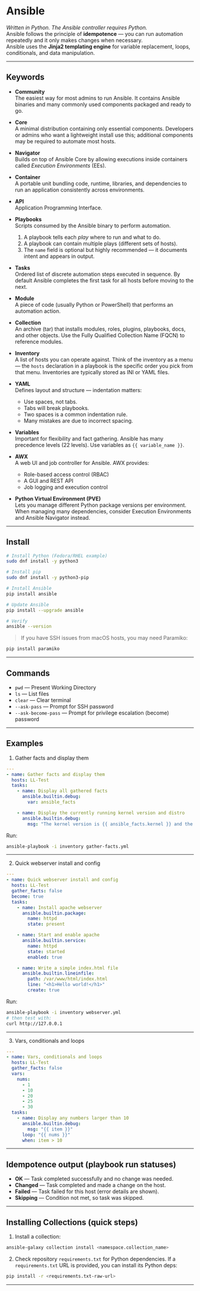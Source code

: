 # Ansible

*Written in Python. The Ansible controller requires Python.*  
Ansible follows the principle of **idempotence** — you can run automation repeatedly and it only makes changes when necessary.  
Ansible uses the **Jinja2 templating engine** for variable replacement, loops, conditionals, and data manipulation.


---

## Keywords

- **Community**  
  The easiest way for most admins to run Ansible. It contains Ansible binaries and many commonly used components packaged and ready to go.

- **Core**  
  A minimal distribution containing only essential components. Developers or admins who want a lightweight install use this; additional components may be required to automate most hosts.

- **Navigator**  
  Builds on top of Ansible Core by allowing executions inside containers called *Execution Environments* (EEs).

- **Container**  
  A portable unit bundling code, runtime, libraries, and dependencies to run an application consistently across environments.

- **API**  
  Application Programming Interface.

- **Playbooks**  
  Scripts consumed by the Ansible binary to perform automation.
  1. A playbook tells each *play* where to run and what to do.
  2. A playbook can contain multiple plays (different sets of hosts).
  3. The `name` field is optional but highly recommended — it documents intent and appears in output.

- **Tasks**  
  Ordered list of discrete automation steps executed in sequence. By default Ansible completes the first task for all hosts before moving to the next.

- **Module**  
  A piece of code (usually Python or PowerShell) that performs an automation action.

- **Collection**  
  An archive (tar) that installs modules, roles, plugins, playbooks, docs, and other objects. Use the Fully Qualified Collection Name (FQCN) to reference modules.

- **Inventory**  
  A list of hosts you can operate against. Think of the inventory as a menu — the `hosts` declaration in a playbook is the specific order you pick from that menu. Inventories are typically stored as INI or YAML files.

- **YAML**  
  Defines layout and structure — indentation matters:
  - Use spaces, not tabs.
  - Tabs will break playbooks.
  - Two spaces is a common indentation rule.
  - Many mistakes are due to incorrect spacing.

- **Variables**  
  Important for flexibility and fact gathering. Ansible has many precedence levels (22 levels). Use variables as `{{ variable_name }}`.

- **AWX**  
  A web UI and job controller for Ansible. AWX provides:
  - Role-based access control (RBAC)
  - A GUI and REST API
  - Job logging and execution control

- **Python Virtual Environment (PVE)**  
  Lets you manage different Python package versions per environment. When managing many dependencies, consider Execution Environments and Ansible Navigator instead.

---

## Install

```bash
# Install Python (Fedora/RHEL example)
sudo dnf install -y python3

# Install pip
sudo dnf install -y python3-pip

# Install Ansible
pip install ansible

# Update Ansible
pip install --upgrade ansible

# Verify
ansible --version
```

> If you have SSH issues from macOS hosts, you may need Paramiko:
```bash
pip install paramiko
```

---

## Commands

- `pwd` — Present Working Directory  
- `ls` — List files  
- `clear` — Clear terminal  
- `--ask-pass` — Prompt for SSH password  
- `--ask-become-pass` — Prompt for privilege escalation (become) password

---

## Examples

1. Gather facts and display them
```yaml
---
- name: Gather facts and display them
  hosts: LL-Test
  tasks:
    - name: Display all gathered facts
      ansible.builtin.debug:
        var: ansible_facts

    - name: Display the currently running kernel version and distro
      ansible.builtin.debug:
        msg: "The kernel version is {{ ansible_facts.kernel }} and the distribution is {{ ansible_facts.distribution }}"
```
Run:
```bash
ansible-playbook -i inventory gather-facts.yml
```

---

2. Quick webserver install and config
```yaml
---
- name: Quick webserver install and config
  hosts: LL-Test
  gather_facts: false
  become: true
  tasks:
    - name: Install apache webserver
      ansible.builtin.package:
        name: httpd
        state: present

    - name: Start and enable apache
      ansible.builtin.service:
        name: httpd
        state: started
        enabled: true

    - name: Write a simple index.html file
      ansible.builtin.lineinfile:
        path: /var/www/html/index.html
        line: "<h1>Hello world!</h1>"
        create: true
```
Run:
```bash
ansible-playbook -i inventory webserver.yml
# then test with:
curl http://127.0.0.1
```

---

3. Vars, conditionals and loops
```yaml
---
- name: Vars, conditionals and loops
  hosts: LL-Test
  gather_facts: false
  vars:
    nums:
      - 1
      - 10
      - 20
      - 25
      - 30
  tasks:
    - name: Display any numbers larger than 10
      ansible.builtin.debug:
        msg: "{{ item }}"
      loop: "{{ nums }}"
      when: item > 10
```

---

## Idempotence output (playbook run statuses)

- **OK** — Task completed successfully and no change was needed.  
- **Changed** — Task completed and made a change on the host.  
- **Failed** — Task failed for this host (error details are shown).  
- **Skipping** — Condition not met, so task was skipped.

---

## Installing Collections (quick steps)

1. Install a collection:
```bash
ansible-galaxy collection install <namespace.collection_name>
```
2. Check repository `requirements.txt` for Python dependencies. If a `requirements.txt` URL is provided, you can install its Python deps:
```bash
pip install -r <requirements.txt-raw-url>
```

---



